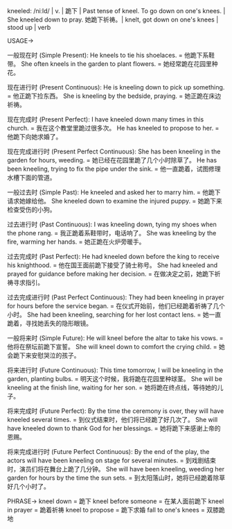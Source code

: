 kneeled: /niːld/ | v. | 跪下 | Past tense of kneel.  To go down on one's knees. |  She kneeled down to pray. 她跪下祈祷。| knelt, got down on one's knees | stood up | verb

USAGE->

一般现在时 (Simple Present):
He kneels to tie his shoelaces. = 他跪下系鞋带。
She often kneels in the garden to plant flowers. = 她经常跪在花园里种花。

现在进行时 (Present Continuous):
He is kneeling down to pick up something. = 他正跪下捡东西。
She is kneeling by the bedside, praying. = 她正跪在床边祈祷。

现在完成时 (Present Perfect):
I have kneeled down many times in this church. = 我在这个教堂里跪过很多次。
He has kneeled to propose to her. = 他跪下向她求婚了。

现在完成进行时 (Present Perfect Continuous):
She has been kneeling in the garden for hours, weeding. = 她已经在花园里跪了几个小时除草了。
He has been kneeling, trying to fix the pipe under the sink. = 他一直跪着，试图修理水槽下面的管道。


一般过去时 (Simple Past):
He kneeled and asked her to marry him. = 他跪下请求她嫁给他。
She kneeled down to examine the injured puppy. = 她跪下来检查受伤的小狗。

过去进行时 (Past Continuous):
I was kneeling down, tying my shoes when the phone rang. = 我正跪着系鞋带时，电话响了。
She was kneeling by the fire, warming her hands. = 她正跪在火炉旁暖手。


过去完成时 (Past Perfect):
He had kneeled down before the king to receive his knighthood. = 他在国王面前跪下接受了骑士称号。
She had kneeled and prayed for guidance before making her decision. = 在做决定之前，她跪下祈祷寻求指引。

过去完成进行时 (Past Perfect Continuous):
They had been kneeling in prayer for hours before the service began. = 在仪式开始前，他们已经跪着祈祷了几个小时。
She had been kneeling, searching for her lost contact lens. = 她一直跪着，寻找她丢失的隐形眼镜。


一般将来时 (Simple Future):
He will kneel before the altar to take his vows. = 他将在祭坛前跪下宣誓。
She will kneel down to comfort the crying child. = 她会跪下来安慰哭泣的孩子。

将来进行时 (Future Continuous):
This time tomorrow, I will be kneeling in the garden, planting bulbs. = 明天这个时候，我将跪在花园里种球茎。
She will be kneeling at the finish line, waiting for her son. = 她将跪在终点线，等待她的儿子。


将来完成时 (Future Perfect):
By the time the ceremony is over, they will have kneeled several times. = 到仪式结束时，他们将已经跪了好几次了。
She will have kneeled down to thank God for her blessings. = 她将跪下来感谢上帝的恩赐。

将来完成进行时 (Future Perfect Continuous):
By the end of the play, the actors will have been kneeling on stage for several minutes. = 到戏剧结束时，演员们将在舞台上跪了几分钟。
She will have been kneeling, weeding her garden for hours by the time the sun sets. = 到太阳落山时，她将已经跪着除草好几个小时了。



PHRASE->
kneel down = 跪下
kneel before someone = 在某人面前跪下
kneel in prayer = 跪着祈祷
kneel to propose = 跪下求婚
fall to one's knees =  双膝跪地
